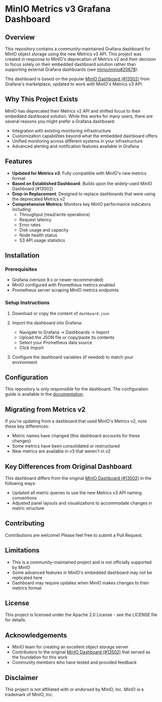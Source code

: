 # MinIO Metrics v3 Grafana Dashboard

## Overview

This repository contains a community-maintained Grafana dashboard for MinIO object storage using the new Metrics v3 API.
This project was created in response to MinIO's deprecation of Metrics v2 and their decision to focus solely on their embedded dashboard solution
rather than supporting external Grafana dashboards (see [minio/minio#20678](https://github.com/minio/minio/issues/20678)).

This dashboard is based on the popular [MinIO Dashboard (#13502)](https://grafana.com/grafana/dashboards/13502-minio-dashboard/) from Grafana's marketplace,
updated to work with MinIO's Metrics v3 API.

## Why This Project Exists

MinIO has deprecated their Metrics v2 API and shifted focus to their embedded dashboard solution.
While this works for many users, there are several reasons you might prefer a Grafana dashboard:

- Integration with existing monitoring infrastructure
- Customization capabilities beyond what the embedded dashboard offers
- Unified monitoring across different systems in your infrastructure
- Advanced alerting and notification features available in Grafana

## Features

- **Updated for Metrics v3**: Fully compatible with MinIO's new metrics format
- **Based on Established Dashboard**: Builds upon the widely-used MinIO Dashboard (#13502)
- **Drop-in Replacement**: Designed to replace dashboards that were using the deprecated Metrics v2
- **Comprehensive Metrics**: Monitors key MinIO performance indicators including:
  - Throughput (read/write operations)
  - Request latency
  - Error rates
  - Disk usage and capacity
  - Node health status
  - S3 API usage statistics

## Installation

### Prerequisites

- Grafana (version 9.x or newer recommended)
- MinIO configured with Prometheus metrics enabled
- Prometheus server scraping MinIO metrics endpoints

### Setup Instructions

1. Download or copy the content of `dashboard.json`

2. Import the dashboard into Grafana:
   - Navigate to Grafana → Dashboards → Import
   - Upload the JSON file or copy/paste its contents
   - Select your Prometheus data source
   - Click Import

3. Configure the dashboard variables (if needed) to match your environment

## Configuration

This repository is only responsible for the dashboard.
The configuration guide is available in the [documentation](https://min.io/docs/minio/container/operations/monitoring/metrics-and-alerts.html).

## Migrating from Metrics v2

If you're updating from a dashboard that used MinIO's Metrics v2, note these key differences:

- Metric names have changed (this dashboard accounts for these changes)
- Some metrics have been consolidated or restructured
- New metrics are available in v3 that weren't in v2

## Key Differences from Original Dashboard

This dashboard differs from the original [MinIO Dashboard (#13502)](https://grafana.com/grafana/dashboards/13502-minio-dashboard/) in the following ways:

- Updated all metric queries to use the new Metrics v3 API naming conventions
- Adjusted panel layouts and visualizations to accommodate changes in metric structure

## Contributing

Contributions are welcome! Please feel free to submit a Pull Request.

## Limitations

- This is a community-maintained project and is not officially supported by MinIO
- Some advanced features in MinIO's embedded dashboard may not be replicated here
- Dashboard may require updates when MinIO makes changes to their metrics format

## License

This project is licensed under the Apache 2.0 License - see the LICENSE file for details.

## Acknowledgements

- MinIO team for creating an excellent object storage server
- Contributors to the original [MinIO Dashboard (#13502)](https://grafana.com/grafana/dashboards/13502-minio-dashboard/) that served as the foundation for this work
- Community members who have tested and provided feedback

## Disclaimer

This project is not affiliated with or endorsed by MinIO, Inc. MinIO is a trademark of MinIO, Inc.
